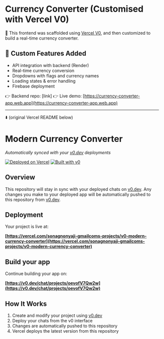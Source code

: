 # Currency Converter (Customised with Vercel V0)

🧠 This frontend was scaffolded using [Vercel V0](https://v0.dev), and then customized to build a real-time currency converter.

## 🔧 Custom Features Added

- API integration with backend (Render)
- Real-time currency conversion
- Dropdowns with flags and currency names
- Loading states & error handling
- Firebase deployment

👉 Backend repo: [link]
👉 Live demo: [https://currency-converter-app.web.app](https://currency-converter-app.web.app)

---

⬇️ (original Vercel README below)

# Modern Currency Converter

_Automatically synced with your [v0.dev](https://v0.dev) deployments_

[![Deployed on Vercel](https://img.shields.io/badge/Deployed%20on-Vercel-black?style=for-the-badge&logo=vercel)](https://vercel.com/sonagnonyaji-gmailcoms-projects/v0-modern-currency-converter)
[![Built with v0](https://img.shields.io/badge/Built%20with-v0.dev-black?style=for-the-badge)](https://v0.dev/chat/projects/oevofV7Qw2w)

## Overview

This repository will stay in sync with your deployed chats on [v0.dev](https://v0.dev).
Any changes you make to your deployed app will be automatically pushed to this repository from [v0.dev](https://v0.dev).

## Deployment

Your project is live at:

**[https://vercel.com/sonagnonyaji-gmailcoms-projects/v0-modern-currency-converter](https://vercel.com/sonagnonyaji-gmailcoms-projects/v0-modern-currency-converter)**

## Build your app

Continue building your app on:

**[https://v0.dev/chat/projects/oevofV7Qw2w](https://v0.dev/chat/projects/oevofV7Qw2w)**

## How It Works

1. Create and modify your project using [v0.dev](https://v0.dev)
2. Deploy your chats from the v0 interface
3. Changes are automatically pushed to this repository
4. Vercel deploys the latest version from this repository
